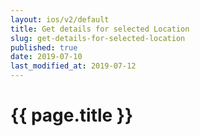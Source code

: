 ```yaml
---
layout: ios/v2/default
title: Get details for selected Location
slug: get-details-for-selected-location
published: true
date: 2019-07-10
last_modified_at: 2019-07-12
---
```


# {{ page.title }}

